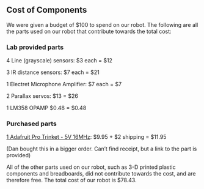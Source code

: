 ## Cost of Components
We were given a budget of $100 to spend on our robot. The following are all the parts used on our robot that
contribute towards the total cost:

### Lab provided parts

4 Line (grayscale) sensors: $3 each = $12

3 IR distance sensors: $7 each = $21

1 Electret Microphone Amplifier: $7 each = $7

2 Parallax servos: $13 = $26

1 LM358 OPAMP $0.48 = $0.48

### Purchased parts
[1 Adafruit Pro Trinket - 5V 16MHz](https://www.adafruit.com/product/2000): $9.95 + $2 shipping = $11.95 

(Dan bought this in a bigger order. Can’t find receipt, but a link to the part is provided)

All of the other parts used on our robot, such as 3-D printed plastic components and breadboards, did not contribute towards the cost, and are therefore free. The total cost of our robot is $78.43.
